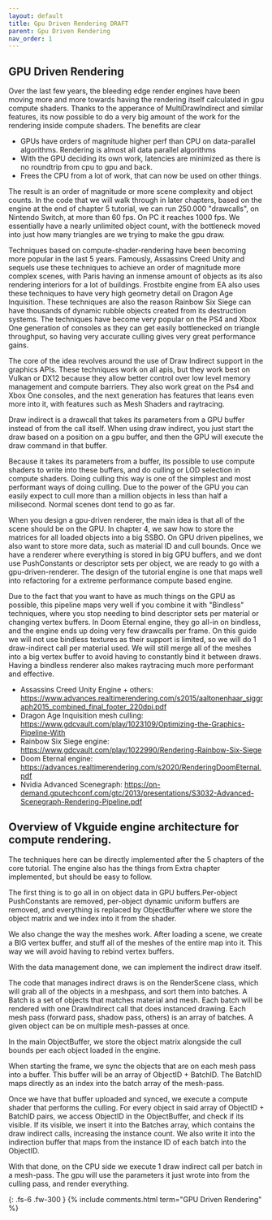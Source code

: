 ```yaml
---
layout: default
title: Gpu Driven Rendering DRAFT
parent: Gpu Driven Rendering
nav_order: 1
---
```


## GPU Driven Rendering

Over the last few years, the bleeding edge render engines have been moving more and more towards having the rendering itself calculated in gpu compute shaders.
Thanks to the apperance of MultiDrawIndirect and similar features, its now possible to do a very big amount of the work for the rendering inside compute shaders. The benefits are clear

* GPUs have orders of magnitude higher perf than CPU on data-parallel algorithms. Rendering is almost all data parallel algorithms
* With the GPU deciding its own work, latencies are minimized as there is no roundtrip from cpu to gpu and back.
* Frees the CPU from a lot of work, that can now be used on other things.

The result is an order of magnitude or more scene complexity and object counts. In the code that we will walk through in later chapters, based on the engine at the end of chapter 5 tutorial, we can run 250.000 "drawcalls", on Nintendo Switch, at more than 60 fps. On PC it reaches 1000 fps. We essentially have a nearly unlimited object count, with the bottleneck moved into just how many triangles are we trying to make the gpu draw.

Techniques based on compute-shader-rendering have been becoming more popular in the last 5 years. Famously, Assassins Creed Unity and sequels use these techniques to achieve an order of magnitude more complex scenes, with Paris having an inmense amount of objects as its also rendering interiors for a lot of buildings. Frostbite engine from EA also uses these techniques to have very high geometry detail on Dragon Age Inquisition. These techniques are also the reason Rainbow Six Siege can have  thousands of dynamic rubble objects created from its destruction systems. The techniques have become very popular on the PS4 and Xbox One generation of consoles as they can get easily bottlenecked on triangle throughput, so having very accurate culling gives very great performance gains. 

The core of the idea revolves around the use of Draw Indirect support in the graphics APIs. These techniques work on all apis, but they work best on Vulkan or DX12 because they allow better control over low level memory management and compute barriers. They also work great on the Ps4 and Xbox One consoles, and the next generation has features that leans even more into it, with features such as Mesh Shaders and raytracing.

Draw indirect is a drawcall that takes its parameters from a GPU buffer instead of from the call itself. When using draw indirect, you just start the draw based on a position on a gpu buffer, and then the GPU will execute the draw command in that buffer. 

Because it takes its parameters from a buffer, its possible to use compute shaders to write into these buffers, and do culling or LOD selection in compute shaders. Doing culling this way is one of the simplest and most performant ways of doing culling. Due to the power of the GPU you can easily expect to cull more than a million objects in less than half a milisecond. Normal scenes dont tend to go as far.

When you design a gpu-driven renderer, the main idea is that all of the scene should be on the GPU. In chapter 4, we saw how to store the matrices for all loaded objects into a big SSBO. On GPU driven pipelines, we also want to store more data, such as material ID and cull bounds. Once we have a renderer where everything is stored in big GPU buffers, and we dont use PushConstants or descriptor sets per object, we are ready to go with a gpu-driven-renderer. The design of the tutorial engine is one that maps well into refactoring for a extreme performance compute based engine.

Due to the fact that you want to have as much things on the GPU as possible, this pipeline maps very well if you combine it with "Bindless" techniques, where you stop needing to bind descriptor sets per material or changing vertex buffers. In Doom Eternal engine, they go all-in on bindless, and the engine ends up doing very few drawcalls per frame. On this guide we will not use bindless textures as their support is limited, so we will do 1 draw-indirect call per material used. We will still merge all of the meshes into a big vertex buffer to avoid having to constantly bind it between draws. Having a bindless renderer also makes raytracing much more performant and effective. 

* Assassins Creed Unity Engine + others: https://www.advances.realtimerendering.com/s2015/aaltonenhaar_siggraph2015_combined_final_footer_220dpi.pdf 
* Dragon Age Inquisition mesh culling: https://www.gdcvault.com/play/1023109/Optimizing-the-Graphics-Pipeline-With
* Rainbow Six Siege engine: https://www.gdcvault.com/play/1022990/Rendering-Rainbow-Six-Siege
* Doom Eternal engine: https://advances.realtimerendering.com/s2020/RenderingDoomEternal.pdf
* Nvidia Advanced Scenegraph: https://on-demand.gputechconf.com/gtc/2013/presentations/S3032-Advanced-Scenegraph-Rendering-Pipeline.pdf

## Overview of Vkguide engine architecture for compute rendering.
The techniques here can be directly implemented after the 5 chapters of the core tutorial. The engine also has the things from Extra chapter implemented, but should be easy to follow.

The first thing is to go all in on object data in GPU buffers.Per-object PushConstants are removed, per-object dynamic uniform buffers are removed, and everything is replaced by ObjectBuffer where we store the object matrix and we index into it from the shader. 

We also change the way the meshes work. After loading a scene, we create a BIG vertex buffer, and stuff all of the meshes of the entire map into it. This way we will avoid having to rebind vertex buffers.

With the data management done, we can implement the indirect draw itself. 

The code that manages indirect draws is on the RenderScene class, which will grab all of the objects in a meshpass, and sort them into batches. A Batch is a set of objects that matches material and mesh. Each batch will be rendered with one DrawIndirect call that does instanced drawing. Each mesh pass (forward pass, shadow pass, others) is an array of batches. A given object can be on multiple mesh-passes at once.

In the main ObjectBuffer, we store the object matrix alongside the cull bounds per each object loaded in the engine. 

When starting the frame, we sync the objects that are on each mesh pass into a buffer. This buffer will be an array of ObjectID + BatchID. The BatchID maps directly as an index into the batch array of the mesh-pass.

Once we have that buffer uploaded and synced, we execute a compute shader that performs the culling.
For every object in said array of ObjectID + BatchID pairs, we access ObjectID in the ObjectBuffer, and check if its visible.
If its visible, we insert it into the Batches array, which contains the draw indirect calls, increasing the instance count. We also write it into the indirection buffer that maps from the instance ID of each batch into the ObjectID.

With that done, on the CPU side we execute 1 draw indirect call per batch in a mesh-pass. The gpu will use the parameters it just wrote into from the culling pass, and render everything.


{: .fs-6 .fw-300 }
{% include comments.html term="GPU Driven Rendering" %}